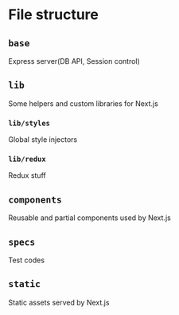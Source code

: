 # File structure

## `base`

Express server(DB API, Session control)

## `lib`

Some helpers and custom libraries for Next.js

### `lib/styles`

Global style injectors

### `lib/redux`

Redux stuff

## `components`

Reusable and partial components used by Next.js

## `specs`

Test codes

## `static`

Static assets served by Next.js
